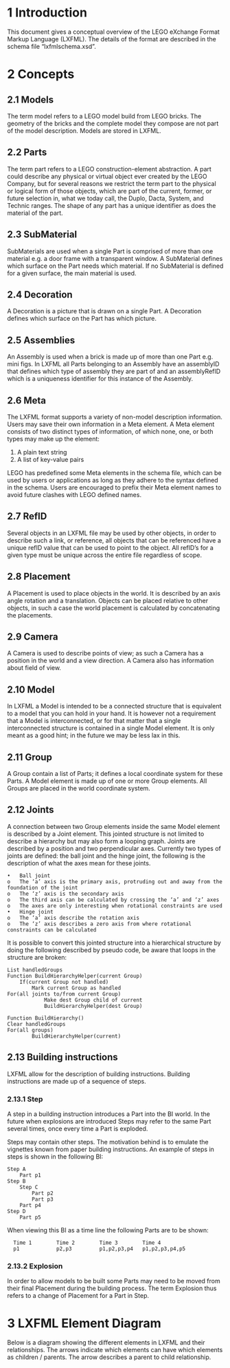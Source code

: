# 1 Introduction
This document gives a conceptual overview of the LEGO eXchange Format Markup Language (LXFML). The details of the format are described in the schema file “lxfmlschema.xsd”.

# 2 Concepts

## 2.1 Models
The term model refers to a LEGO model build from LEGO bricks. The geometry of the bricks and the complete model they compose are not part of the model description. Models are stored in LXFML.

## 2.2 Parts
The term part refers to a LEGO construction-element abstraction. A part could describe any physical or virtual object ever created by the LEGO Company, but for several reasons we restrict the term part to the physical or logical form of those objects, which are part of the current, former, or future selection in, what we today call, the Duplo, Dacta, System, and Technic ranges. The shape of any part has a unique identifier as does the material of the part.

## 2.3 SubMaterial
SubMaterials are used when a single Part is comprised of more than one material e.g. a door frame with a transparent window. A SubMaterial defines which surface on the Part needs which material. If no SubMaterial is defined for a given surface, the main material is used.

## 2.4 Decoration
A Decoration is a picture that is drawn on a single Part. A Decoration defines which surface on the Part has which picture.

## 2.5 Assemblies
An Assembly is used when a brick is made up of more than one Part e.g. mini figs. In LXFML all Parts belonging to an Assembly have an assemblyID that defines which type of assembly they are part of and an assemblyRefID which is a uniqueness identifier for this instance of the Assembly.

## 2.6 Meta
The LXFML format supports a variety of non-model description information. Users may save their own information in a Meta element. A Meta element consists of two distinct types of information, of which none, one, or both types may make up the element:

1. A plain text string
2. A list of key-value pairs

LEGO has predefined some Meta elements in the schema file, which can be used by users or applications as long as they adhere to the syntax defined in the schema. Users are encouraged to prefix their Meta element names to avoid future clashes with LEGO defined names.

## 2.7 RefID
Several objects in an LXFML file may be used by other objects, in order to describe such a link, or reference, all objects that can be referenced have a unique refID value that can be used to point to the object. All refID’s for a given type must be unique across the entire file regardless of scope.

## 2.8 Placement
A Placement is used to place objects in the world. It is described by an axis angle rotation and a translation. Objects can be placed relative to other objects, in such a case the world placement is calculated by concatenating the placements.

## 2.9 Camera
A Camera is used to describe points of view; as such a Camera has a position in the world and a view direction. A Camera also has information about field of view.

## 2.10 Model
In LXFML a Model is intended to be a connected structure that is equivalent to a model that you can hold in your hand. It is however not a requirement that a Model is interconnected, or for that matter that a single interconnected structure is contained in a single Model element. It is only meant as a good hint; in the future we may be less lax in this.

## 2.11 Group
A Group contain a list of Parts; it defines a local coordinate system for these Parts. A Model element is made up of one or more Group elements. All Groups are placed in the world coordinate system.

## 2.12 Joints
A connection between two Group elements inside the same Model element is described by a Joint element. This jointed structure is not limited to describe a hierarchy but may also form a looping graph.
Joints are described by a position and two perpendicular axes. Currently two types of joints are defined: the ball joint and the hinge joint, the following is the description of what the axes mean for these joints.

```
•	Ball joint
o	The ‘a’ axis is the primary axis, protruding out and away from the foundation of the joint 
o	The ‘z’ axis is the secondary axis
o	The third axis can be calculated by crossing the ‘a’ and ‘z’ axes
o	The axes are only interesting when rotational constraints are used
•	Hinge joint
o	The ‘a’ axis describe the rotation axis
o	The ‘z’ axis describes a zero axis from where rotational constraints can be calculated
```

It is possible to convert this jointed structure into a hierarchical structure by doing the following described by pseudo code, be aware that loops in the structure are broken:

```
List handledGroups
Function BuildHierarchyHelper(current Group)
	If(current Group not handled)
		Mark current Group as handled
For(all joints to/from current Group)
			Make dest Group child of current
			BuildHierarchyHelper(dest Group)
			
Function BuildHierarchy()
Clear handledGroups
For(all groups)
		BuildHierarchyHelper(current)
```

## 2.13 Building instructions
LXFML allow for the description of building instructions. Building instructions are made up of a sequence of steps.

### 2.13.1 Step
A step in a building instruction introduces a Part into the BI world. In the future when explosions are introduced Steps may refer to the same Part several times, once every time a Part is exploded.

Steps may contain other steps. The motivation behind is to emulate the vignettes known from paper building instructions. An example of steps in steps is shown in the following BI:

```
Step A
	Part p1
Step B
	Step C
		Part p2
		Part p3
	Part p4
Step D
	Part p5
```

When viewing this BI as a time line the following Parts are to be shown:

```
  Time 1        Time 2        Time 3        Time 4
  p1            p2,p3         p1,p2,p3,p4   p1,p2,p3,p4,p5
```

### 2.13.2 Explosion
In order to allow models to be built some Parts may need to be moved from their final Placement during the building process. The term Explosion thus refers to a change of Placement for a Part in Step.

# 3 LXFML Element Diagram
Below is a diagram showing the different elements in LXFML and their relationships. The arrows indicate which elements can have which elements as children / parents. The arrow describes a parent to child relationship.
